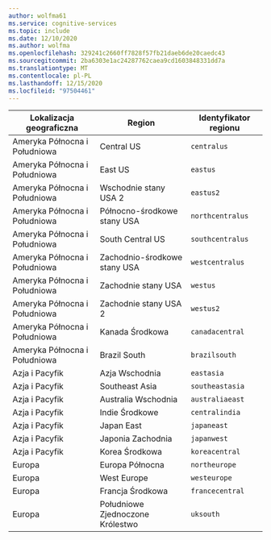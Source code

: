 ```yaml
---
author: wolfma61
ms.service: cognitive-services
ms.topic: include
ms.date: 12/10/2020
ms.author: wolfma
ms.openlocfilehash: 329241c2660ff7828f57fb21daeb6de20caedc43
ms.sourcegitcommit: 2ba6303e1ac24287762caea9cd1603848331dd7a
ms.translationtype: MT
ms.contentlocale: pl-PL
ms.lasthandoff: 12/15/2020
ms.locfileid: "97504461"
---
```

| Lokalizacja geograficzna | Region | Identyfikator regionu |
| ----- | ----- | ----- |
| Ameryka Północna i Południowa | Central US | `centralus` |
| Ameryka Północna i Południowa | East US | `eastus` |
| Ameryka Północna i Południowa | Wschodnie stany USA 2 | `eastus2` |
| Ameryka Północna i Południowa | Północno-środkowe stany USA | `northcentralus` |
| Ameryka Północna i Południowa | South Central US | `southcentralus` |
| Ameryka Północna i Południowa | Zachodnio-środkowe stany USA | `westcentralus` |
| Ameryka Północna i Południowa | Zachodnie stany USA | `westus` |
| Ameryka Północna i Południowa | Zachodnie stany USA 2 | `westus2` |
| Ameryka Północna i Południowa | Kanada Środkowa | `canadacentral` |
| Ameryka Północna i Południowa | Brazil South | `brazilsouth` |
| Azja i Pacyfik | Azja Wschodnia | `eastasia` |
| Azja i Pacyfik | Southeast Asia | `southeastasia` |
| Azja i Pacyfik | Australia Wschodnia | `australiaeast` |
| Azja i Pacyfik | Indie Środkowe | `centralindia` |
| Azja i Pacyfik | Japan East | `japaneast` |
| Azja i Pacyfik | Japonia Zachodnia | `japanwest` |
| Azja i Pacyfik | Korea Środkowa | `koreacentral` |
| Europa | Europa Północna | `northeurope` |
| Europa | West Europe | `westeurope` |
| Europa | Francja Środkowa | `francecentral` |
| Europa | Południowe Zjednoczone Królestwo | `uksouth` |
